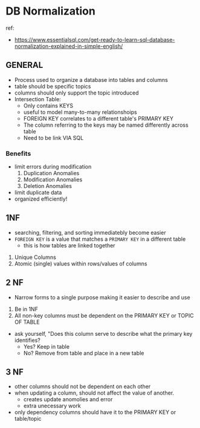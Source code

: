 # DB Normalization
ref:
- https://www.essentialsql.com/get-ready-to-learn-sql-database-normalization-explained-in-simple-english/

## GENERAL
- Process used to organize a database into tables and columns
- table should be specific topics
- columns should only support the topic introduced
- Intersection Table:
  - Only contains KEYS
  - useful to model many-to-many relationshoips
  - FOREIGN KEY correlates to a different table's PRIMARY KEY
  - The column referring to the keys may be named differently across table
  - Need to be link VIA SQL

### Benefits
- limit errors during modification
  1. Duplication Anomalies
  2. Modification Anomalies
  3. Deletion Anomalies
- limit duplicate data
- organized efficiently!

## 1NF
- searching, filtering, and sorting immediatebly become easier
- `FOREIGN KEY` is a value that matches a `PRIMARY KEY` in a different table
  - this is how tables are linked together
1. Unique Columns
2. Atomic (single) values within rows/values of columns

## 2 NF
- Narrow forms to a single purpose making it easier to describe and use
1. Be in 1NF
2. All non-key columns must be dependent on the PRIMARY KEY or TOPIC OF TABLE
- ask yourself, "Does this column serve to describe what the primary key identifies? 
  - Yes? Keep in table
  - No? Remove from table and place in a new table

## 3 NF
- other columns should not be dependent on each other
- when updating a column, should not affect the value of another.
  - creates update anomolies and error
  - extra unecessary work
- only dependency columns should have it to the PRIMARY KEY or table/topic
